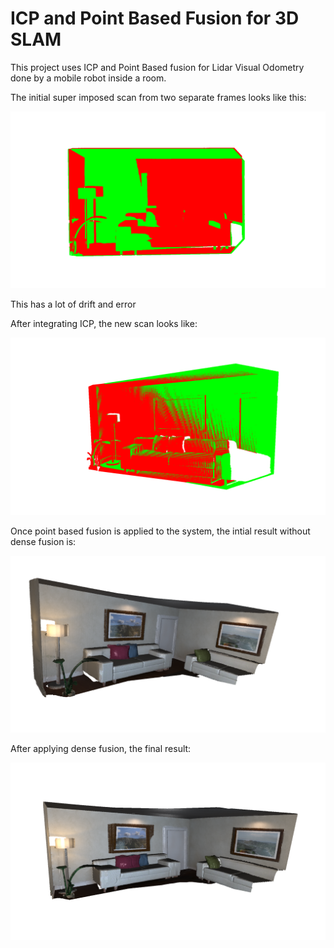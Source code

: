 # ICP and Point Based Fusion for 3D SLAM

This project uses ICP and Point Based fusion for Lidar Visual Odometry done by a mobile robot inside a room. 

The initial super imposed scan from two separate frames looks like this:

![alt text](https://github.com/AbhishekMathur11/ICP-and-Point-Based-Fusion-for-3D-SLAM/blob/main/results/ICP_pre.png)

This has a lot of drift and error


After integrating ICP, the new scan looks like: 

![alt text](https://github.com/AbhishekMathur11/ICP-and-Point-Based-Fusion-for-3D-SLAM/blob/main/results/ICP_post.png)

Once point based fusion is applied to the system, the intial result without dense fusion is:

![alt text](https://github.com/AbhishekMathur11/ICP-and-Point-Based-Fusion-for-3D-SLAM/blob/main/results/Fusion.png)

After applying dense fusion, the final result:


![alt text](https://github.com/AbhishekMathur11/ICP-and-Point-Based-Fusion-for-3D-SLAM/blob/main/results/Dense.png)
